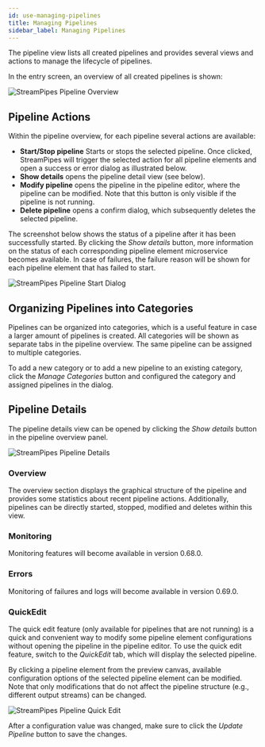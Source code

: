 ```yaml
---
id: use-managing-pipelines
title: Managing Pipelines
sidebar_label: Managing Pipelines
---
```


The pipeline view lists all created pipelines and provides several views and actions to manage the lifecycle of pipelines.

In the entry screen, an overview of all created pipelines is shown:

<img class="docs-image" src="/docs/img/03_use-managing-pipelines/01_pipeline-overview.png" alt="StreamPipes Pipeline Overview">

## Pipeline Actions
Within the pipeline overview, for each pipeline several actions are available:
* **Start/Stop pipeline** Starts or stops the selected pipeline. Once clicked, StreamPipes will trigger the selected action for all pipeline elements and open a success or error dialog as illustrated below.
* **Show details** opens the pipeline detail view (see below).  
* **Modify pipeline** opens the pipeline in the pipeline editor, where the pipeline can be modified. Note that this button is only visible if the pipeline is not running.
* **Delete pipeline** opens a confirm dialog, which subsequently deletes the selected pipeline.

The screenshot below shows the status of a pipeline after it has been successfully started. By clicking the _Show details_ button, more information on the status of each corresponding pipeline element microservice becomes available. In case of failures, the failure reason will be shown for each pipeline element that has failed to start.

<img class="docs-image" src="/docs/img/03_use-managing-pipelines/02_pipeline-start-dialog.png" alt="StreamPipes Pipeline Start Dialog">

## Organizing Pipelines into Categories
Pipelines can be organized into categories, which is a useful feature in case a larger amount of pipelines is created.
All categories will be shown as separate tabs in the pipeline overview. The same pipeline can be assigned to multiple categories.

To add a new category or to add a new pipeline to an existing category, click the _Manage Categories_ button and configured the category and assigned pipelines in the dialog.

## Pipeline Details
The pipeline details view can be opened by clicking the _Show details_ button in the pipeline overview panel.

<img class="docs-image" src="/docs/img/03_use-managing-pipelines/03_pipeline-details.png" alt="StreamPipes Pipeline Details">

### Overview
The overview section displays the graphical structure of the pipeline and provides some statistics about recent pipeline actions. Additionally, pipelines can be directly started, stopped, modified and deletes within this view.

### Monitoring
Monitoring features will become available in version 0.68.0.

### Errors
Monitoring of failures and logs will become available in version 0.69.0.

### QuickEdit
The quick edit feature (only available for pipelines that are not running) is a quick and convenient way to modify some pipeline element configurations without opening the pipeline in the pipeline editor.
To use the quick edit feature, switch to the _QuickEdit_ tab, which will display the selected pipeline.

By clicking a pipeline element from the preview canvas, available configuration options of the selected pipeline element can be modified. Note that only modifications that do not affect the pipeline structure (e.g., different output streams) can be changed.

<img class="docs-image" src="/docs/img/03_use-managing-pipelines/04_pipeline-quick-edit.png" alt="StreamPipes Pipeline Quick Edit">

After a configuration value was changed, make sure to click the _Update Pipeline_ button to save the changes.
